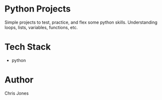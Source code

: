 # Python Projects

Simple projects to test, practice, and flex some python skills. Understanding loops, lists, variables, functions, etc.

# Tech Stack

- python

# Author

Chris Jones